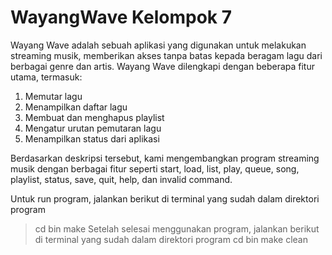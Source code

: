 # WayangWave Kelompok 7

Wayang Wave adalah sebuah aplikasi yang digunakan untuk melakukan streaming musik, memberikan akses tanpa batas kepada beragam lagu dari berbagai genre dan artis. Wayang Wave dilengkapi dengan beberapa fitur utama, termasuk:
1. Memutar lagu
2. Menampilkan daftar lagu
3. Membuat dan menghapus playlist
4. Mengatur urutan pemutaran lagu
5. Menampilkan status dari aplikasi

Berdasarkan deskripsi tersebut, kami mengembangkan program streaming musik dengan berbagai fitur seperti start, load, list, play, queue, song, playlist, status, save, quit, help, dan invalid command.

Untuk run program, jalankan berikut di terminal yang sudah dalam direktori program
> cd bin
> make
Setelah selesai menggunakan program, jalankan berikut di terminal yang sudah dalam direktori program
> cd bin
> make clean
